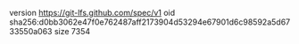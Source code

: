 version https://git-lfs.github.com/spec/v1
oid sha256:d0bb3062e47f0e762487aff2173904d53294e67901d6c98592a5d6733550a063
size 7354
